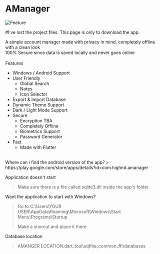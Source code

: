 # AManager

![Feature](https://user-images.githubusercontent.com/105395630/173237712-1a175100-dcc8-4bf1-9286-4adadc0732f2.jpg)

#I've lost the project files. This page is only to download the app.

A simple account manager made with privacy in mind, completely offline with a clean look
<br>
100% Secure since data is saved locally and never goes online
<br>
<br>
Features
- Windows / Android Support
- User Friendly
  - Global Search
  - Notes
  - Icon Selector
- Export & Import Database
- Dynamic Theme Support
- Dark / Light Mode Support
- Secure
  - Encryption TBA
  - Completely Offline
  - Biometrics Support
  - Password Generator
- Fast
  - Made with Flutter
<br>
Where can i find the android version of the app?
> https://play.google.com/store/apps/details?id=com.highnd.amanager

Application doesn't start
> Make sure there is a file called sqlite3.dll inside the app's folder

Want the application to start with Windows?
> Go to C:\Users\YOUR USER\AppData\Roaming\Microsoft\Windows\Start Menu\Programs\Startup
> 
> Make a shorcut and place it there

Database location
> AMANGER LOCATION\.dart_tool\sqflite_common_ffi\databases
